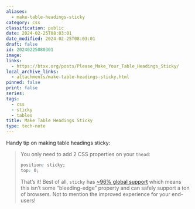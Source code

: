 ```yaml
---
aliases:
  - make-table-headings-sticky
category: css
classification: public
date: 2024-02-25T08:03:01
date_modified: 2024-02-25T08:03:01
draft: false
id: 20240225080301
image: 
links:
  - https://btxx.org/posts/Please_Make_Your_Table_Headings_Sticky/
local_archive_links:
  - attachments/make-table-headings-sticky.html
pinned: false
print: false
series: 
tags:
  - css
  - sticky
  - tables
title: Make Table Headings Sticky
type: tech-note
---
```


Handy tip on making table headings sticky:

> You only need to add 2 CSS properties on your `thead`:
> 
> ```css
> position: sticky;
> top: 0;
> ```
> 
> That’s it! Best of all, `sticky` has [~96% global support](https://caniuse.com/?search=sticky) which means this isn’t some “bleeding-edge” property and can safely support a ton of browsers. Not to mention the improved experience for your end-users!